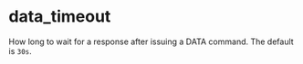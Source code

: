 # data_timeout
How long to wait for a response after issuing a DATA command. The default is `30s`.


